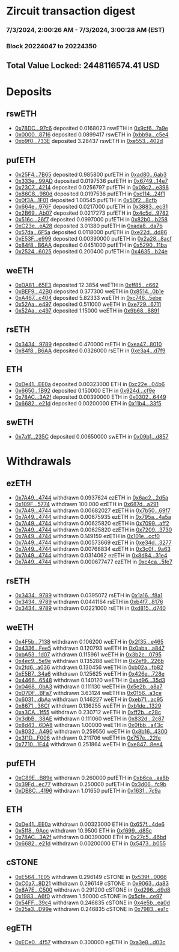 # Zircuit transaction digest
### 7/3/2024, 2:00:26 AM - 7/3/2024, 3:00:28 AM (EST)
### Block 20224047 to 20224350

## Total Value Locked: 2448116574.41 USD

# Deposits
## rswETH
- [0x78DC...97c6](https://etherscan.io/address/0x78DC52d54F6913995C7f4F18e40df2123e7B97c6) deposited 0.0168023 rswETH in [0x9cf6...7a9e](https://etherscan.io/tx/0x78DC52d54F6913995C7f4F18e40df2123e7B97c6)
- [0x0000...8716](https://etherscan.io/address/0x00000985B62F4B690169Fb8038A7621395678716) deposited 0.0899417 rswETH in [0xbb9a...c5e4](https://etherscan.io/tx/0x00000985B62F4B690169Fb8038A7621395678716)
- [0xb9f0...733E](https://etherscan.io/address/0xb9f0758e4A1AabcFa8473A29724AAb91F030733E) deposited 3.28437 rswETH in [0xe553...402d](https://etherscan.io/tx/0xb9f0758e4A1AabcFa8473A29724AAb91F030733E)
## pufETH
- [0x25F4...7B65](https://etherscan.io/address/0x25F4f1361B3a60ddaa0cc525917a7A23665E7B65) deposited 0.985800 pufETH in [0xad80...6ab3](https://etherscan.io/tx/0x25F4f1361B3a60ddaa0cc525917a7A23665E7B65)
- [0x333e...99AD](https://etherscan.io/address/0x333eD961CB4CBd4646c39473401b8D86b7cF99AD) deposited 0.0197536 pufETH in [0x6749...14e7](https://etherscan.io/tx/0x333eD961CB4CBd4646c39473401b8D86b7cF99AD)
- [0x23C7...4214](https://etherscan.io/address/0x23C77472f34bDa2155C01094Df02D595A1bE4214) deposited 0.0256797 pufETH in [0x08c2...e398](https://etherscan.io/tx/0x23C77472f34bDa2155C01094Df02D595A1bE4214)
- [0x86C8...980d](https://etherscan.io/address/0x86C8d27bF7081490Fe61E2e8aBf13E4C1864980d) deposited 0.0197536 pufETH in [0xc114...24f1](https://etherscan.io/tx/0x86C8d27bF7081490Fe61E2e8aBf13E4C1864980d)
- [0x0f3A...1F01](https://etherscan.io/address/0x0f3AEDfe4F2938A908Ee0A5627d28C2Ff55a1F01) deposited 1.00545 pufETH in [0x50f2...8cfb](https://etherscan.io/tx/0x0f3AEDfe4F2938A908Ee0A5627d28C2Ff55a1F01)
- [0x664e...976F](https://etherscan.io/address/0x664e2658752e93dcD771a9CeA33559cE3d3d976F) deposited 0.0217000 pufETH in [0x3883...ec31](https://etherscan.io/tx/0x664e2658752e93dcD771a9CeA33559cE3d3d976F)
- [0x2B69...Ab07](https://etherscan.io/address/0x2B69527234E09D08C1C5eCAB0758930151cBAb07) deposited 0.0217273 pufETH in [0x4c5d...9782](https://etherscan.io/tx/0x2B69527234E09D08C1C5eCAB0758930151cBAb07)
- [0x516c...26f7](https://etherscan.io/address/0x516c1810AA079332253f35B4Abfe575e334126f7) deposited 0.0997000 pufETH in [0x82b0...b258](https://etherscan.io/tx/0x516c1810AA079332253f35B4Abfe575e334126f7)
- [0xC23e...eA28](https://etherscan.io/address/0xC23e89230b62D39B6BD63115A676DAaB82c6eA28) deposited 3.01380 pufETH in [0xada8...da7b](https://etherscan.io/tx/0xC23e89230b62D39B6BD63115A676DAaB82c6eA28)
- [0x57da...6F5a](https://etherscan.io/address/0x57da96586854F716ff32b2c63d5638bc21Ae6F5a) deposited 0.0118000 pufETH in [0xe22d...dd86](https://etherscan.io/tx/0x57da96586854F716ff32b2c63d5638bc21Ae6F5a)
- [0xE53F...e999](https://etherscan.io/address/0xE53F4F8C4afBffd9f98aaa08F68345A4Da20e999) deposited 0.00390000 pufETH in [0x2a28...8acf](https://etherscan.io/tx/0xE53F4F8C4afBffd9f98aaa08F68345A4Da20e999)
- [0x84f8...B6AA](https://etherscan.io/address/0x84f8f72CC076AEC9267A9EEd8E41f4A24f85B6AA) deposited 0.0451000 pufETH in [0x5290...11ba](https://etherscan.io/tx/0x84f8f72CC076AEC9267A9EEd8E41f4A24f85B6AA)
- [0x2524...6025](https://etherscan.io/address/0x252432fA3A804da4f82189780df0de4ab0C66025) deposited 0.200400 pufETH in [0x4635...b24e](https://etherscan.io/tx/0x252432fA3A804da4f82189780df0de4ab0C66025)
## weETH
- [0xDA81...65E3](https://etherscan.io/address/0xDA8194143dF0852D7E1EC1ed813EdDA1568a65E3) deposited 12.3854 weETH in [0xff85...c662](https://etherscan.io/tx/0xDA8194143dF0852D7E1EC1ed813EdDA1568a65E3)
- [0xBEF9...42B0](https://etherscan.io/address/0xBEF90f1d7f2B2eA2D631F07b36C88024594E42B0) deposited 0.377300 weETH in [0x8514...0b1e](https://etherscan.io/tx/0xBEF90f1d7f2B2eA2D631F07b36C88024594E42B0)
- [0xA467...c404](https://etherscan.io/address/0xA467c0A0F41A2E689580C26FC647d7EC883Fc404) deposited 5.82333 weETH in [0xc746...5ebe](https://etherscan.io/tx/0xA467c0A0F41A2E689580C26FC647d7EC883Fc404)
- [0x52Aa...e497](https://etherscan.io/address/0x52Aa899454998Be5b000Ad077a46Bbe360F4e497) deposited 0.511000 weETH in [0xe729...6711](https://etherscan.io/tx/0x52Aa899454998Be5b000Ad077a46Bbe360F4e497)
- [0x52Aa...e497](https://etherscan.io/address/0x52Aa899454998Be5b000Ad077a46Bbe360F4e497) deposited 1.15000 weETH in [0x9b68...8891](https://etherscan.io/tx/0x52Aa899454998Be5b000Ad077a46Bbe360F4e497)
## rsETH
- [0x3434...9789](https://etherscan.io/address/0x34349c5569e7B846c3558961552D2202760A9789) deposited 0.470000 rsETH in [0xea47...8010](https://etherscan.io/tx/0x34349c5569e7B846c3558961552D2202760A9789)
- [0x84f8...B6AA](https://etherscan.io/address/0x84f8f72CC076AEC9267A9EEd8E41f4A24f85B6AA) deposited 0.0326000 rsETH in [0xe3a4...d7f9](https://etherscan.io/tx/0x84f8f72CC076AEC9267A9EEd8E41f4A24f85B6AA)
## ETH
- [0xDe41...EE0a](https://etherscan.io/address/0xDe41f734a78E1f23b455c52235164012C7AcEE0a) deposited 0.00323000 ETH in [0xc22e...04b6](https://etherscan.io/tx/0xDe41f734a78E1f23b455c52235164012C7AcEE0a)
- [0x6650...1B92](https://etherscan.io/address/0x665078B94092E4949fE772a445a688d025a31B92) deposited 0.150000 ETH in [0x924d...cf9e](https://etherscan.io/tx/0x665078B94092E4949fE772a445a688d025a31B92)
- [0x78AC...3A2f](https://etherscan.io/address/0x78ACc65C086bf94f713806dAC750FE97d8953A2f) deposited 0.00390000 ETH in [0x0302...6449](https://etherscan.io/tx/0x78ACc65C086bf94f713806dAC750FE97d8953A2f)
- [0x6682...e21d](https://etherscan.io/address/0x6682af30ebC44251A7f9bD7E2f3c0E211A29e21d) deposited 0.00200000 ETH in [0x11b4...33f5](https://etherscan.io/tx/0x6682af30ebC44251A7f9bD7E2f3c0E211A29e21d)
## swETH
- [0x7a1f...235C](https://etherscan.io/address/0x7a1fECBdcbc35A3A65f48b686FC1F3F483e2235C) deposited 0.00650000 swETH in [0x09b1...d857](https://etherscan.io/tx/0x7a1fECBdcbc35A3A65f48b686FC1F3F483e2235C)
# Withdrawals
## ezETH
- [0x7A49...4744](https://etherscan.io/address/0x7A493Be5c2ce014cD049Bf178a1ac0Db1B434744) withdrawn 0.0937624 ezETH in [0x6ac2...2d5a](https://etherscan.io/tx/0x7A493Be5c2ce014cD049Bf178a1ac0Db1B434744)
- [0x109F...5774](https://etherscan.io/address/0x109F30842Cdd088349f560b8053e124B79685774) withdrawn 100.000 ezETH in [0x687d...a291](https://etherscan.io/tx/0x109F30842Cdd088349f560b8053e124B79685774)
- [0x7A49...4744](https://etherscan.io/address/0x7A493Be5c2ce014cD049Bf178a1ac0Db1B434744) withdrawn 0.00682027 ezETH in [0x7b50...69f7](https://etherscan.io/tx/0x7A493Be5c2ce014cD049Bf178a1ac0Db1B434744)
- [0x7A49...4744](https://etherscan.io/address/0x7A493Be5c2ce014cD049Bf178a1ac0Db1B434744) withdrawn 0.00675935 ezETH in [0x795a...4a5a](https://etherscan.io/tx/0x7A493Be5c2ce014cD049Bf178a1ac0Db1B434744)
- [0x7A49...4744](https://etherscan.io/address/0x7A493Be5c2ce014cD049Bf178a1ac0Db1B434744) withdrawn 0.00625820 ezETH in [0x7099...aff2](https://etherscan.io/tx/0x7A493Be5c2ce014cD049Bf178a1ac0Db1B434744)
- [0x7A49...4744](https://etherscan.io/address/0x7A493Be5c2ce014cD049Bf178a1ac0Db1B434744) withdrawn 0.00625820 ezETH in [0x7209...3730](https://etherscan.io/tx/0x7A493Be5c2ce014cD049Bf178a1ac0Db1B434744)
- [0x7A49...4744](https://etherscan.io/address/0x7A493Be5c2ce014cD049Bf178a1ac0Db1B434744) withdrawn 0.149159 ezETH in [0x101e...ccf0](https://etherscan.io/tx/0x7A493Be5c2ce014cD049Bf178a1ac0Db1B434744)
- [0x7A49...4744](https://etherscan.io/address/0x7A493Be5c2ce014cD049Bf178a1ac0Db1B434744) withdrawn 0.00573669 ezETH in [0xe34d...3277](https://etherscan.io/tx/0x7A493Be5c2ce014cD049Bf178a1ac0Db1B434744)
- [0x7A49...4744](https://etherscan.io/address/0x7A493Be5c2ce014cD049Bf178a1ac0Db1B434744) withdrawn 0.00766834 ezETH in [0x3c0f...9a63](https://etherscan.io/tx/0x7A493Be5c2ce014cD049Bf178a1ac0Db1B434744)
- [0x7A49...4744](https://etherscan.io/address/0x7A493Be5c2ce014cD049Bf178a1ac0Db1B434744) withdrawn 0.0314062 ezETH in [0x8d84...31e4](https://etherscan.io/tx/0x7A493Be5c2ce014cD049Bf178a1ac0Db1B434744)
- [0x7A49...4744](https://etherscan.io/address/0x7A493Be5c2ce014cD049Bf178a1ac0Db1B434744) withdrawn 0.000677477 ezETH in [0xc4ca...5fe7](https://etherscan.io/tx/0x7A493Be5c2ce014cD049Bf178a1ac0Db1B434744)
## rsETH
- [0x3434...9789](https://etherscan.io/address/0x34349c5569e7B846c3558961552D2202760A9789) withdrawn 0.0395072 rsETH in [0x1a16...f8a1](https://etherscan.io/tx/0x34349c5569e7B846c3558961552D2202760A9789)
- [0x3434...9789](https://etherscan.io/address/0x34349c5569e7B846c3558961552D2202760A9789) withdrawn 0.0441164 rsETH in [0xb4f7...8176](https://etherscan.io/tx/0x34349c5569e7B846c3558961552D2202760A9789)
- [0x3434...9789](https://etherscan.io/address/0x34349c5569e7B846c3558961552D2202760A9789) withdrawn 0.0221000 rsETH in [0xd815...d740](https://etherscan.io/tx/0x34349c5569e7B846c3558961552D2202760A9789)
## weETH
- [0x4F5b...7138](https://etherscan.io/address/0x4F5bDA01C26B0c7eBA98e3b055Eb2A57747c7138) withdrawn 0.106200 weETH in [0x2f35...e465](https://etherscan.io/tx/0x4F5bDA01C26B0c7eBA98e3b055Eb2A57747c7138)
- [0x4336...Fee5](https://etherscan.io/address/0x43366c8867f16b0C33CF2566C5DD6836C85eFee5) withdrawn 0.120793 weETH in [0x0aba...a847](https://etherscan.io/tx/0x43366c8867f16b0C33CF2566C5DD6836C85eFee5)
- [0xbA53...1d07](https://etherscan.io/address/0xbA532823591f1A54d5786f97eFa6564dff091d07) withdrawn 0.115961 weETH in [0x3b2c...0795](https://etherscan.io/tx/0xbA532823591f1A54d5786f97eFa6564dff091d07)
- [0x4ec9...5e9e](https://etherscan.io/address/0x4ec9a3EbeD658340AaD166190b13361E692e5e9e) withdrawn 0.135288 weETH in [0x2ef9...226b](https://etherscan.io/tx/0x4ec9a3EbeD658340AaD166190b13361E692e5e9e)
- [0x2fd6...a036](https://etherscan.io/address/0x2fd6f509245ae085945d9710f54a955c06c8a036) withdrawn 0.130456 weETH in [0xb02a...fb82](https://etherscan.io/tx/0x2fd6f509245ae085945d9710f54a955c06c8a036)
- [0xE5B7...34a6](https://etherscan.io/address/0xE5B74f4bCf3961FD868AAe131826e289427234a6) withdrawn 0.125625 weETH in [0x426e...728e](https://etherscan.io/tx/0xE5B74f4bCf3961FD868AAe131826e289427234a6)
- [0x4466...6548](https://etherscan.io/address/0x4466fF9F74fd868B4C7274c3E912c16C188f6548) withdrawn 0.140120 weETH in [0xad96...35d3](https://etherscan.io/tx/0x4466fF9F74fd868B4C7274c3E912c16C188f6548)
- [0x0468...0bA3](https://etherscan.io/address/0x046820E6182c97359979770A28b7b2D13fa00bA3) withdrawn 0.111130 weETH in [0x5e2b...a8a7](https://etherscan.io/tx/0x046820E6182c97359979770A28b7b2D13fa00bA3)
- [0xD7DF...BFa7](https://etherscan.io/address/0xD7DF7E085214743530afF339aFC420c7c720BFa7) withdrawn 3.63124 weETH in [0x0156...a3ce](https://etherscan.io/tx/0xD7DF7E085214743530afF339aFC420c7c720BFa7)
- [0x6031...dbAa](https://etherscan.io/address/0x6031314CDDD54D44dC99528773a522af6009dbAa) withdrawn 0.146227 weETH in [0xeb71...ac95](https://etherscan.io/tx/0x6031314CDDD54D44dC99528773a522af6009dbAa)
- [0x8671...36Cf](https://etherscan.io/address/0x8671EcD4EC55149642B7199D3a3037dEF5Ff36Cf) withdrawn 0.136255 weETH in [0xb1de...1329](https://etherscan.io/tx/0x8671EcD4EC55149642B7199D3a3037dEF5Ff36Cf)
- [0xa3CA...1f55](https://etherscan.io/address/0xa3CA37685a6d0A89e19AB38958Ad7b9183Af1f55) withdrawn 0.230712 weETH in [0xff2b...c28c](https://etherscan.io/tx/0xa3CA37685a6d0A89e19AB38958Ad7b9183Af1f55)
- [0x3dbB...38AE](https://etherscan.io/address/0x3dbB7D60E38CB785cFA382dE483Bf1Ae3A7338AE) withdrawn 0.111060 weETH in [0x832d...2c87](https://etherscan.io/tx/0x3dbB7D60E38CB785cFA382dE483Bf1Ae3A7338AE)
- [0x8d43...6DA8](https://etherscan.io/address/0x8d43134ea52c1597B645Fd6283981f07008f6DA8) withdrawn 1.00000 weETH in [0x0fbb...a43c](https://etherscan.io/tx/0x8d43134ea52c1597B645Fd6283981f07008f6DA8)
- [0x8032...A490](https://etherscan.io/address/0x8032EfE7792cc68d0bB1B83B75eBCb46F203A490) withdrawn 0.259550 weETH in [0x8b16...4300](https://etherscan.io/tx/0x8032EfE7792cc68d0bB1B83B75eBCb46F203A490)
- [0x3f1D...F006](https://etherscan.io/address/0x3f1D4aC2F3EeB196a86955cAAC23B65C9B20F006) withdrawn 0.211706 weETH in [0x757e...22fe](https://etherscan.io/tx/0x3f1D4aC2F3EeB196a86955cAAC23B65C9B20F006)
- [0x7710...1E44](https://etherscan.io/address/0x7710dfB7F812D5cB96D59a83cC8C870418Fc1E44) withdrawn 0.251864 weETH in [0xe847...8ee4](https://etherscan.io/tx/0x7710dfB7F812D5cB96D59a83cC8C870418Fc1E44)
## pufETH
- [0xC89E...B89e](https://etherscan.io/address/0xC89E86B3309C430d2E7Bb0ca97D9980CdBE0B89e) withdrawn 0.260000 pufETH in [0xb6ca...aa8b](https://etherscan.io/tx/0xC89E86B3309C430d2E7Bb0ca97D9980CdBE0B89e)
- [0x39Fd...ec77](https://etherscan.io/address/0x39Fd396a35EA9FB1Cf35Ba15062Da8AD19d9ec77) withdrawn 0.250000 pufETH in [0x3d06...fc9b](https://etherscan.io/tx/0x39Fd396a35EA9FB1Cf35Ba15062Da8AD19d9ec77)
- [0xDB8C...4196](https://etherscan.io/address/0xDB8CDC1298270bEe0DA974F551A0fbee78734196) withdrawn 1.01650 pufETH in [0x1631...7c9a](https://etherscan.io/tx/0xDB8CDC1298270bEe0DA974F551A0fbee78734196)
## ETH
- [0xDe41...EE0a](https://etherscan.io/address/0xDe41f734a78E1f23b455c52235164012C7AcEE0a) withdrawn 0.00323000 ETH in [0x657f...4de6](https://etherscan.io/tx/0xDe41f734a78E1f23b455c52235164012C7AcEE0a)
- [0x5ff8...9Acc](https://etherscan.io/address/0x5ff817a31C03828c9F8995fc8B70B2eaB5e59Acc) withdrawn 10.9500 ETH in [0xf699...d85c](https://etherscan.io/tx/0x5ff817a31C03828c9F8995fc8B70B2eaB5e59Acc)
- [0x78AC...3A2f](https://etherscan.io/address/0x78ACc65C086bf94f713806dAC750FE97d8953A2f) withdrawn 0.00390000 ETH in [0x27c5...46bd](https://etherscan.io/tx/0x78ACc65C086bf94f713806dAC750FE97d8953A2f)
- [0x6682...e21d](https://etherscan.io/address/0x6682af30ebC44251A7f9bD7E2f3c0E211A29e21d) withdrawn 0.00200000 ETH in [0x5473...b055](https://etherscan.io/tx/0x6682af30ebC44251A7f9bD7E2f3c0E211A29e21d)
## cSTONE
- [0xE564...1E05](https://etherscan.io/address/0xE56448F418D1c0712424615AABB0c70999F81E05) withdrawn 0.296149 cSTONE in [0x539f...0066](https://etherscan.io/tx/0xE56448F418D1c0712424615AABB0c70999F81E05)
- [0xC0a7...8D21](https://etherscan.io/address/0xC0a7a51403A09229dC03a7654F4786e737958D21) withdrawn 0.296149 cSTONE in [0x9063...da83](https://etherscan.io/tx/0xC0a7a51403A09229dC03a7654F4786e737958D21)
- [0x8A7E...C500](https://etherscan.io/address/0x8A7E113a1e9167B3DC7634de7530effCF053C500) withdrawn 0.291200 cSTONE in [0xd296...d9d8](https://etherscan.io/tx/0x8A7E113a1e9167B3DC7634de7530effCF053C500)
- [0x1983...A6f0](https://etherscan.io/address/0x19839DAebeE7b76B4E38cD7f5127487aF695A6f0) withdrawn 1.50000 cSTONE in [0x5cfe...ce97](https://etherscan.io/tx/0x19839DAebeE7b76B4E38cD7f5127487aF695A6f0)
- [0x54FF...39c4](https://etherscan.io/address/0x54FF88C40ED749dee311747d8d822A0D8c1D39c4) withdrawn 0.246835 cSTONE in [0x4e5b...ea0d](https://etherscan.io/tx/0x54FF88C40ED749dee311747d8d822A0D8c1D39c4)
- [0x25a3...D99e](https://etherscan.io/address/0x25a377457c7C30Cf49eB7F5415B53Dcdef0fD99e) withdrawn 0.246835 cSTONE in [0x7983...ea1c](https://etherscan.io/tx/0x25a377457c7C30Cf49eB7F5415B53Dcdef0fD99e)
## egETH
- [0xECe0...4f57](https://etherscan.io/address/0xECe0d0B3835A38ad35F324265B1c126f80C64f57) withdrawn 0.300000 egETH in [0xa3e8...d03c](https://etherscan.io/tx/0xECe0d0B3835A38ad35F324265B1c126f80C64f57)

